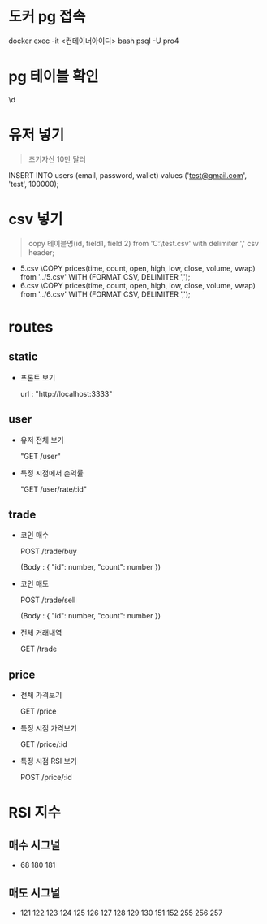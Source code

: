 # 도커 pg 접속

docker exec -it <컨테이너아이디> bash
psql -U pro4

# pg 테이블 확인

\d

# 유저 넣기

> 초기자산 10만 달러

INSERT INTO users (email, password, wallet) values ('test@gmail.com', 'test', 100000);

# csv 넣기

> copy 테이블명(id, field1, field 2) from 'C:\test.csv' with delimiter ',' csv header;

- 5.csv
  \COPY prices(time, count, open, high, low, close, volume, vwap) from '../5.csv' WITH (FORMAT CSV, DELIMITER ',');
- 6.csv
  \COPY prices(time, count, open, high, low, close, volume, vwap) from '../6.csv' WITH (FORMAT CSV, DELIMITER ',');

# routes

## static

- 프론트 보기

  url : "http://localhost:3333"

## user

- 유저 전체 보기

  "GET /user"

- 특정 시점에서 손익률

  "GET /user/rate/:id"

## trade

- 코인 매수

  POST /trade/buy

  (Body : {
  "id": number,
  "count": number
  })

- 코인 매도

  POST /trade/sell

  (Body : {
  "id": number,
  "count": number
  })

- 전체 거래내역

  GET /trade

## price

- 전체 가격보기

  GET /price

- 특정 시점 가격보기

  GET /price/:id

- 특정 시점 RSI 보기

  POST /price/:id

  <!-- (Body : {
  "id": number,
  }) -->

# RSI 지수

## 매수 시그널

- 68 180 181

## 매도 시그널

- 121 122 123 124 125 126 127 128 129 130 151 152 255 256 257
